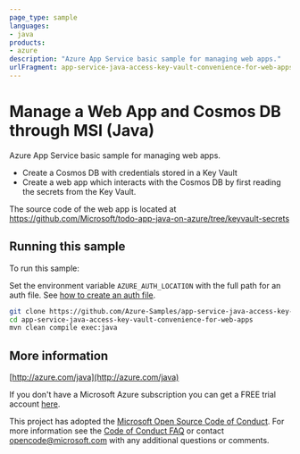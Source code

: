 ```yaml
---
page_type: sample
languages:
- java
products:
- azure
description: "Azure App Service basic sample for managing web apps."
urlFragment: app-service-java-access-key-vault-convenience-for-web-apps
---
```


# Manage a Web App and Cosmos DB through MSI (Java)

Azure App Service basic sample for managing web apps.

- Create a Cosmos DB with credentials stored in a Key Vault
- Create a web app which interacts with the Cosmos DB by first reading the secrets from the Key Vault.

The source code of the web app is located at https://github.com/Microsoft/todo-app-java-on-azure/tree/keyvault-secrets
 
## Running this sample

To run this sample:

Set the environment variable `AZURE_AUTH_LOCATION` with the full path for an auth file. See [how to create an auth file](https://github.com/Azure/azure-libraries-for-java/blob/master/AUTH.md).

```bash
git clone https://github.com/Azure-Samples/app-service-java-access-key-vault-convenience-for-web-apps.git
cd app-service-java-access-key-vault-convenience-for-web-apps
mvn clean compile exec:java
```

## More information

[http://azure.com/java](http://azure.com/java)

If you don't have a Microsoft Azure subscription you can get a FREE trial account [here](http://go.microsoft.com/fwlink/?LinkId=330212).

This project has adopted the [Microsoft Open Source Code of Conduct](https://opensource.microsoft.com/codeofconduct/). For more information see the [Code of Conduct FAQ](https://opensource.microsoft.com/codeofconduct/faq/) or contact [opencode@microsoft.com](mailto:opencode@microsoft.com) with any additional questions or comments.
